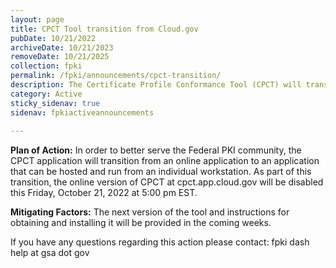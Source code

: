 ```yaml
---
layout: page
title: CPCT Tool transition from Cloud.gov
pubDate: 10/21/2022
archiveDate: 10/21/2023
removeDate: 10/21/2025
collection: fpki
permalink: /fpki/announcements/cpct-transition/
description: The Certificate Profile Conformance Tool (CPCT) will transition from Cloud.gov.
category: Active
sticky_sidenav: true
sidenav: fpkiactiveannouncements
      
---
```


**Plan of Action:**
In order to better serve the Federal PKI community, the CPCT application will transition from an online application to an application that can be hosted and run from an individual workstation. As part of this transition, the online version of CPCT at cpct.app.cloud.gov will be disabled this Friday, October 21, 2022 at 5:00 pm EST.

**Mitigating Factors:**
The next version of the tool and instructions for obtaining and installing it will be provided in the coming weeks.

If you have any questions regarding this action please contact:
fpki dash help at gsa dot gov